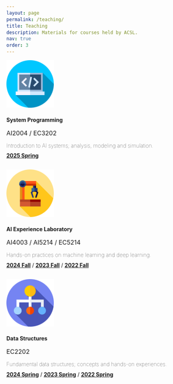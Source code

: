 ```yaml
---
layout: page
permalink: /teaching/
title: Teaching
description: Materials for courses held by ACSL.
nav: true
order: 3
---
```


<div class="grid-item">
    <!-- news contents -->
    <div class="row justify-content-center">
        <div class="card" style="width: 95%; margin-bottom: 2em;">
            <div class="card-body" style="margin-bottom: 1em;">
                <img class="float-right" style="max-height: 124px; width: auto;" src="/assets/img/sysprog.png" />
                <h4 class="card-title" style="margin-bottom: 0.15em;">System Programming</h4>
                <p class="card-text" style="margin-bottom: 0.7em; font-size: medium">AI2004 / EC3202</p>
                <p style="margin-bottom: 0.7em; font-weight: lighter">Introduction to AI systems; analysis, modeling and simulation.</p>
                <a href="./sysprog25sp"><b>2025 Spring</b></a>
            </div>
        </div>
        <div class="card" style="width: 95%; margin-bottom: 2em;">
            <div class="card-body" style="margin-bottom: 1em;">
                <img class="float-right" style="max-height: 124px; width: auto;" src="/assets/img/aiexplab.png" />
                <h4 class="card-title" style="margin-bottom: 0.15em;">AI Experience Laboratory</h4>
                <p class="card-text" style="margin-bottom: 0.7em; font-size: medium">AI4003 / AI5214 / EC5214</p>
                <p style="margin-bottom: 0.7em; font-weight: lighter">Hands-on practices on machine learning and deep learning.</p>
                <a href="./aiexplab24fall"><b>2024 Fall</b></a> / <a href="./aiexplab23fall"><b>2023 Fall</b></a> / <a href="./aiexplab22fall"><b>2022 Fall</b></a>
            </div>
        </div>
        <div class="card" style="width: 95%; margin-bottom: 2em;">
            <div class="card-body" style="margin-bottom: 1em;">
                <img class="float-right" style="max-height: 124px; width: auto;" src="/assets/img/ds.png" />
                <h4 class="card-title" style="margin-bottom: 0.15em;">Data Structures</h4>
                <p class="card-text" style="margin-bottom: 0.7em; font-size: medium">EC2202</p>
                <p style="margin-bottom: 0.7em; font-weight: lighter">Fundamental data structures; concepts and hands-on experiences.</p>
                <a href="./datastruct24sp"><b>2024 Spring</b></a> / <a href="./datastruct23sp"><b>2023 Spring</b></a> / <a href="./datastruct22sp"><b>2022 Spring</b></a>
            </div>
        </div>
    </div>
    <!--
    <div class="row">
        <div class="card" style="width: 90%;">
            <div class="card-body" style="margin-bottom: 1em;">
                <h4 class="card-title">Machine Learning and Deep Learning</h4>
                <h6 class="card-subtitle mb-2 text-muted">AI5213 / EC4213 / ET5402 / CT5303 / FE5402</h6>
                <p class="card-text">Introduction to machine learning and deep learning.</p>
                <a href="./courses/ml2021spring" class="card-link"><b>2021 Spring</b></a>
                <a href="./courses/ml2020fall" class="card-link"><b>2020 Fall</b></a>
                <a href="./courses/ml2019fall" class="card-link"><b>2019 Fall</b></a>
                <a href="./courses/ml2018fall" class="card-link"><b>2018 Fall</b></a>
            </div>
        </div>         
    </div>
    <div class="row" style="margin-top: 2em;">
        <div class="card" style="width: 46%;">
            <div class="card-body" style="margin-bottom: 1em;">
                <h4 class="card-title">Visual Recognition and Reasoning</h4>
                <h6 class="card-subtitle mb-2 text-muted">AI6101 / EC6401</h6>
                <p class="card-text">Read, discuss and code state of the art in visual recognition and reasoning.</p>
                <a href="./courses/vrr2020spring" class="card-link"><b>2020 Spring</b></a>
            </div>
        </div>                            
        <div class="card" style="width: 46%;">
            <div class="card-body" style="margin-bottom: 1em;">
            <h4 class="card-title">Signals and Systems</h4>
            <h6 class="card-subtitle mb-2 text-muted">EC3202 / MC3207</h6>
            <p class="card-text">What is signals, what is systems? How to play with them?</p>
            <a href="./courses/ss2019spring" class="card-link"><b>2019 Spring</b></a>
        </div>
    </div>
    -->
</div>